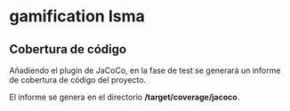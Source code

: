 # gamification Isma

## Cobertura de código

Añadiendo el plugin de JaCoCo, en la fase de test se generará un informe de cobertura de código del proyecto.

El informe se genera en el directorio **/target/coverage/jacoco**.
